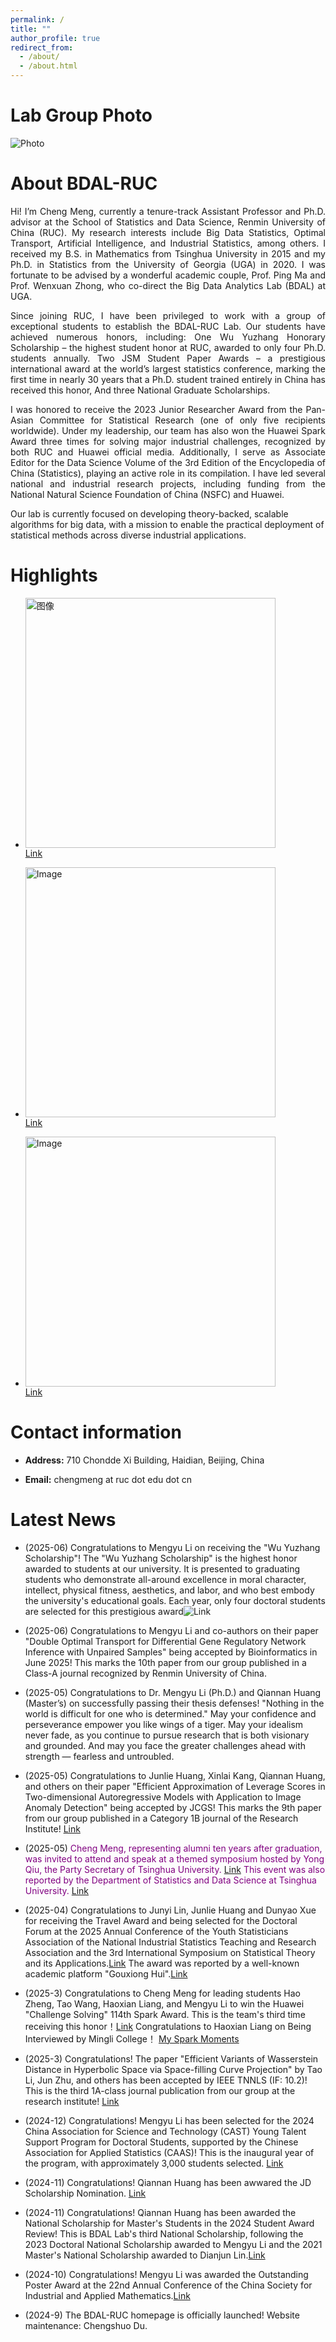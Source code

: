 ```yaml
---
permalink: /
title: ""
author_profile: true
redirect_from: 
  - /about/
  - /about.html
---
```


Lab Group Photo
======
![Photo](../files/实验室合照.jpg)


About BDAL-RUC
======
<p style="text-align: justify;">
Hi! I’m Cheng Meng, currently a tenure-track Assistant Professor and Ph.D. advisor at the School of Statistics and Data Science, Renmin University of China (RUC). My research interests include Big Data Statistics, Optimal Transport, Artificial Intelligence, and Industrial Statistics, among others. I received my B.S. in Mathematics from Tsinghua University in 2015 and my Ph.D. in Statistics from the University of Georgia (UGA) in 2020. I was fortunate to be advised by a wonderful academic couple, Prof. Ping Ma and Prof. Wenxuan Zhong, who co-direct the Big Data Analytics Lab (BDAL) at UGA.
</p>

<p style="text-align: justify;">
Since joining RUC, I have been privileged to work with a group of exceptional students to establish the BDAL-RUC Lab. Our students have achieved numerous honors, including: One Wu Yuzhang Honorary Scholarship – the highest student honor at RUC, awarded to only four Ph.D. students annually. Two JSM Student Paper Awards – a prestigious international award at the world’s largest statistics conference, marking the first time in nearly 30 years that a Ph.D. student trained entirely in China has received this honor, And three National Graduate Scholarships.
</p>

<p style="text-align: justify;">
I was honored to receive the 2023 Junior Researcher Award from the Pan-Asian Committee for Statistical Research (one of only five recipients worldwide). Under my leadership, our team has also won the Huawei Spark Award three times for solving major industrial challenges, recognized by both RUC and Huawei official media. Additionally, I serve as Associate Editor for the Data Science Volume of the 3rd Edition of the Encyclopedia of China (Statistics), playing an active role in its compilation. I have led several national and industrial research projects, including funding from the National Natural Science Foundation of China (NSFC) and Huawei.

Our lab is currently focused on developing theory-backed, scalable algorithms for big data, with a mission to enable the practical deployment of statistical methods across diverse industrial applications.
</p>



Highlights
======

-  <img src="https://cheng-bdal.github.io//images/赛道.jpg" alt="图像" width="400"><br>
  [Link](https://mp.weixin.qq.com/s/jtmVn6od7OL0Z7EPplROpQ)

-  <img src="https://cheng-bdal.github.io//images/新生讲话.jpg" alt="Image" width="400"><br>
  [Link](https://mp.weixin.qq.com/s/bSx9Vl2pe-LEdYZdeyDGRQ)
  
- <img src="https://cheng-bdal.github.io//images/清华校友.jpg" alt="Image" width="400"><br>
  [Link](https://mp.weixin.qq.com/s/OQwr1EvCYTcqG4Tm2Yl84Q)

Contact information
======
- **Address:** 710 Chondde Xi Building, Haidian, Beijing, China

- **Email:** chengmeng at ruc dot edu dot cn

Latest News
======
- (2025-06) Congratulations to Mengyu Li on receiving the "Wu Yuzhang Scholarship"! The "Wu Yuzhang Scholarship" is the highest honor awarded to students at our university. It is presented to graduating students who demonstrate all-around excellence in moral character, intellect, physical fitness, aesthetics, and labor, and who best embody the university's educational goals. Each year, only four doctoral students are selected for this prestigious award![Link](https://mp.weixin.qq.com/s/QhNF0S1-fVvmXWJoVN2c3Q)

- (2025-06) Congratulations to Mengyu Li and co-authors on their paper "Double Optimal Transport for Differential Gene Regulatory Network Inference with Unpaired Samples" being accepted by Bioinformatics in June 2025! This marks the 10th paper from our group published in a Class-A journal recognized by Renmin University of China.

- (2025-05) Congratulations to Dr. Mengyu Li (Ph.D.) and Qiannan Huang (Master’s) on successfully passing their thesis defenses! "Nothing in the world is difficult for one who is determined." May your confidence and perseverance empower you like wings of a tiger. May your idealism never fade, as you continue to pursue research that is both visionary and grounded. And may you face the greater challenges ahead with strength — fearless and untroubled.

- (2025-05) Congratulations to Junlie Huang, Xinlai Kang, Qiannan Huang, and others on their paper "Efficient Approximation of Leverage Scores in Two-dimensional Autoregressive Models with Application to Image Anomaly Detection" being accepted by JCGS! This marks the 9th paper from our group published in a Category 1B journal of the Research Institute!
[Link](https://mp.weixin.qq.com/s/68Qa5Yv9DNXlm035fzIhjQ)

- (2025-05) <span style="color:purple"> Cheng Meng, representing alumni ten years after graduation, was invited to attend and speak at a themed symposium hosted by Yong Qiu, the Party Secretary of Tsinghua University. [Link](https://mp.weixin.qq.com/s/d8KrSRIqVNIQVdvBO0yjFw) This event was also reported by the Department of Statistics and Data Science at Tsinghua University. [Link](https://mp.weixin.qq.com/s/utOxnb63ZurO7jPo6NpkAg)<span>

- (2025-04) Congratulations to Junyi Lin, Junlie Huang and Dunyao Xue for receiving the Travel Award and being selected for the Doctoral Forum at the 2025 Annual Conference of the Youth Statisticians Association of the National Industrial Statistics Teaching and Research Association and the 3rd International Symposium on Statistical Theory and its Applications.[Link](https://mp.weixin.qq.com/s/ko2HoiA6hpjWPdyo8Q8E-g) The award was  reported by a well-known academic platform "Gouxiong Hui".[Link](https://mp.weixin.qq.com/s/secOUhCJQb0NYumfMlM5qQ) 

- (2025-3) Congratulations to Cheng Meng for leading students Hao Zheng, Tao Wang, Haoxian Liang, and Mengyu Li to win the Huawei "Challenge Solving" 114th Spark Award. This is the team's third time receiving this honor！[Link](https://mp.weixin.qq.com/s/NXFraboslDTdyHaGAFEjFA) 
Congratulations to Haoxian Liang on Being Interviewed by Mingli College！
[My Spark Moments](https://mp.weixin.qq.com/s/0SyJYpWQNhOvDi2sjYaxOg)

- (2025-3) Congratulations! The paper "Efficient Variants of Wasserstein Distance in Hyperbolic Space via Space-filling Curve Projection" by Tao Li, Jun Zhu, and others has been accepted by IEEE TNNLS (IF: 10.2)! This is the third 1A-class journal publication from our group at the research institute!
[Link](https://mp.weixin.qq.com/s/1LUVaZowmOd9oIREQAScgA)

- (2024-12) Congratulations! Mengyu Li has been selected for the 2024 China Association for Science and Technology (CAST) Young Talent Support Program for Doctoral Students, supported by the Chinese Association for Applied Statistics (CAAS)! This is the inaugural year of the program, with approximately 3,000 students selected.
[Link](https://mp.weixin.qq.com/s/rRtjWDszTF0U0GonVTHsRA)

- (2024-11) Congratulations! Qiannan Huang has been awwared the JD Scholarship Nomination.
[Link](https://mp.weixin.qq.com/s/yr_M4j9BJM41Ku5_H25O0Q)

- (2024-11) Congratulations! Qiannan Huang has been awarded the National Scholarship for Master's Students in the 2024 Student Award Review! This is BDAL Lab's third National Scholarship, following the 2023 Doctoral National Scholarship awarded to Mengyu Li and the 2021 Master's National Scholarship awarded to Dianjun Lin.[Link](https://cheng-bdal.github.io//images/黄倩楠国奖.jpg)

- (2024-10) Congratulations! Mengyu Li was awarded the Outstanding Poster Award at the 22nd Annual Conference of the China Society for Industrial and Applied Mathematics.[Link](https://mp.weixin.qq.com/s/ffKNLItqx5vv-P0r3Yd2QQ)

- (2024-9) The BDAL-RUC homepage is officially launched! Website maintenance: Chengshuo Du.
